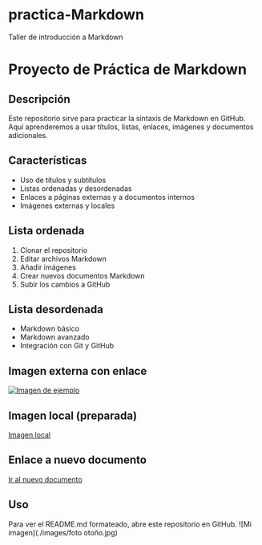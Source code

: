 # practica-Markdown
Taller de introducción a Markdown
# Proyecto de Práctica de Markdown

## Descripción
Este repositorio sirve para practicar la sintaxis de Markdown en GitHub.  
Aquí aprenderemos a usar títulos, listas, enlaces, imágenes y documentos adicionales.

## Características
- Uso de títulos y subtítulos
- Listas ordenadas y desordenadas
- Enlaces a páginas externas y a documentos internos
- Imágenes externas y locales

## Lista ordenada
1. Clonar el repositorio
2. Editar archivos Markdown
3. Añadir imágenes
4. Crear nuevos documentos Markdown
5. Subir los cambios a GitHub

## Lista desordenada
- Markdown básico
- Markdown avanzado
- Integración con Git y GitHub

## Imagen externa con enlace
[![Imagen de ejemplo](https://via.placeholder.com/150)](https://www.ejemplo.com)

## Imagen local (preparada)
[Imagen local](images/imagen.jpg)

## Enlace a nuevo documento
[Ir al nuevo documento](nuevo_documento.md)

## Uso
Para ver el README.md formateado, abre este repositorio en GitHub.
![Mi imagen](./images/foto otoño.jpg)


